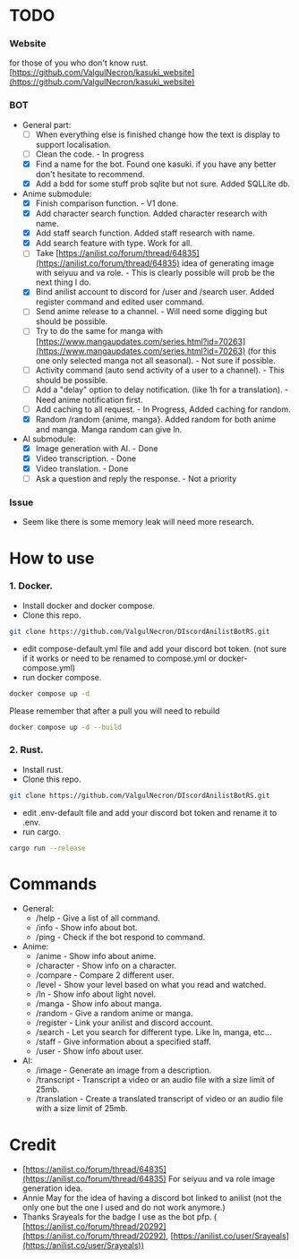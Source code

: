 # TODO

### Website

for those of you who don't know rust. \
[https://github.com/ValgulNecron/kasuki_website](https://github.com/ValgulNecron/kasuki_website)

### BOT

- General part:
    - [ ] When everything else is finished change how the text is display to support localisation.
    - [ ] Clean the code. - In progress
    - [X] Find a name for the bot. Found one kasuki. if you have any better don't hesitate to recommend.
    - [x] Add a bdd for some stuff prob sqlite but not sure. Added SQLLite db.

- Anime submodule:
    - [X] Finish comparison function. - V1 done.
    - [X] Add character search function. Added character research with name.
    - [X] Add staff search function. Added staff research with name.
    - [X] Add search feature with type. Work for all.
    - [ ] Take [https://anilist.co/forum/thread/64835](https://anilist.co/forum/thread/64835) idea of generating image
      with seiyuu and va role. - This is clearly possible will prob be the next thing I do.
    - [X] Bind anilist account to discord for /user and /search user. Added register command and edited user command.
    - [ ] Send anime release to a channel. - Will need some digging but should be possible.
    - [ ] Try to do the same for manga
      with [https://www.mangaupdates.com/series.html?id=70263](https://www.mangaupdates.com/series.html?id=70263) (for
      this one only selected manga not all seasonal). - Not sure if possible.
    - [ ] Activity command (auto send activity of a user to a channel). - This should be possible.
    - [ ] Add a "delay" option to delay notification. (like 1h for a translation). - Need anime notification first.
    - [ ] Add caching to all request. - In Progress, Added caching for random.
    - [X] Random /random {anime, manga}. Added random for both anime and manga. Manga random can give ln.

- AI submodule:
    - [X] Image generation with AI. - Done
    - [X] Video transcription. - Done
    - [X] Video translation. - Done
    - [ ] Ask a question and reply the response. - Not a priority

### Issue

- Seem like there is some memory leak will need more research.

# How to use

### 1. Docker.

- Install docker and docker compose.
- Clone this repo.

```bash
git clone https://github.com/ValgulNecron/DIscordAnilistBotRS.git
```

- edit compose-default.yml file and add your discord bot token. (not sure if it works or need to be renamed to
  compose.yml or docker-compose.yml)
- run docker compose.

```bash
docker compose up -d
```

Please remember that after a pull you will need to rebuild

```bash
docker compose up -d --build 
```

### 2. Rust.

- Install rust.
- Clone this repo.

```bash
git clone https://github.com/ValgulNecron/DIscordAnilistBotRS.git
```

- edit .env-default file and add your discord bot token and rename it to .env.
- run cargo.

```bash
cargo run --release
```

# Commands

- General:
    - /help - Give a list of all command.
    - /info - Show info about bot.
    - /ping - Check if the bot respond to command.
- Anime:
    - /anime - Show info about anime.
    - /character - Show info on a character.
    - /compare - Compare 2 different user.
    - /level - Show your level based on what you read and watched.
    - /ln - Show info about light novel.
    - /manga - Show info about manga.
    - /random - Give a random anime or manga.
    - /register - Link your anilist and discord account.
    - /search - Let you search for different type. Like ln, manga, etc...
    - /staff - Give information about a specified staff.
    - /user - Show info about user.
- AI:
    - /image - Generate an image from a description.
    - /transcript - Transcript a video or an audio file with a size limit of 25mb.
    - /translation - Create a translated transcript of video or an audio file with a size limit of 25mb.

# Credit

- [https://anilist.co/forum/thread/64835](https://anilist.co/forum/thread/64835) For seiyuu and va role image generation
  idea.
- Annie May for the idea of having a discord bot linked to anilist (not the only one but the one I used and do not work
  anymore.)
- Thanks Srayeals for the badge I use as the bot pfp. (
  [https://anilist.co/forum/thread/20292](https://anilist.co/forum/thread/20292), [https://anilist.co/user/Srayeals](https://anilist.co/user/Srayeals))